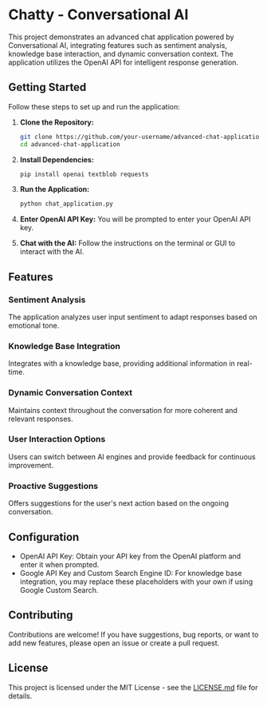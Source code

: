 # Chatty - Conversational AI

This project demonstrates an advanced chat application powered by Conversational AI, integrating features such as sentiment analysis, knowledge base interaction, and dynamic conversation context. The application utilizes the OpenAI API for intelligent response generation.

## Getting Started

Follow these steps to set up and run the application:

1. **Clone the Repository:**
   ```bash
   git clone https://github.com/your-username/advanced-chat-application.git
   cd advanced-chat-application
   ```

2. **Install Dependencies:**
   ```bash
   pip install openai textblob requests
   ```

3. **Run the Application:**
   ```bash
   python chat_application.py
   ```

4. **Enter OpenAI API Key:**
   You will be prompted to enter your OpenAI API key.

5. **Chat with the AI:**
   Follow the instructions on the terminal or GUI to interact with the AI.

## Features

### Sentiment Analysis

The application analyzes user input sentiment to adapt responses based on emotional tone.

### Knowledge Base Integration

Integrates with a knowledge base, providing additional information in real-time.

### Dynamic Conversation Context

Maintains context throughout the conversation for more coherent and relevant responses.

### User Interaction Options

Users can switch between AI engines and provide feedback for continuous improvement.

### Proactive Suggestions

Offers suggestions for the user's next action based on the ongoing conversation.

## Configuration

- OpenAI API Key: Obtain your API key from the OpenAI platform and enter it when prompted.
- Google API Key and Custom Search Engine ID: For knowledge base integration, you may replace these placeholders with your own if using Google Custom Search.

## Contributing

Contributions are welcome! If you have suggestions, bug reports, or want to add new features, please open an issue or create a pull request.

## License

This project is licensed under the MIT License - see the [LICENSE.md](LICENSE.md) file for details.